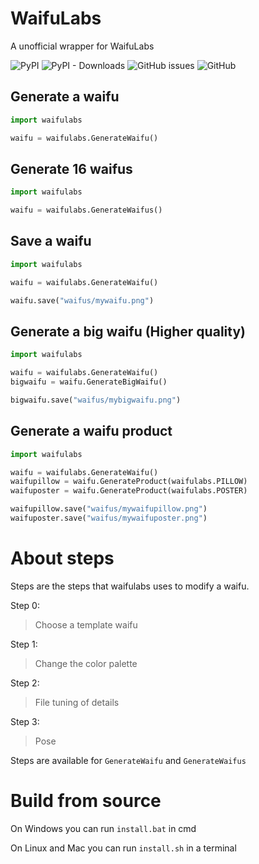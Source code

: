 # WaifuLabs

A unofficial wrapper for WaifuLabs

![PyPI](https://img.shields.io/pypi/v/waifulabs)
![PyPI - Downloads](https://img.shields.io/pypi/dm/waifulabs)
![GitHub issues](https://img.shields.io/github/issues/Taromaruu/WaifuLabs)
![GitHub](https://img.shields.io/github/license/Taromaruu/WaifuLabs)

## Generate a waifu
```python
import waifulabs

waifu = waifulabs.GenerateWaifu()
```

## Generate 16 waifus
```python
import waifulabs

waifu = waifulabs.GenerateWaifus()
```

## Save a waifu
```python
import waifulabs

waifu = waifulabs.GenerateWaifu()

waifu.save("waifus/mywaifu.png")
```

## Generate a big waifu (Higher quality)
```python
import waifulabs

waifu = waifulabs.GenerateWaifu()
bigwaifu = waifu.GenerateBigWaifu()

bigwaifu.save("waifus/mybigwaifu.png")
```

## Generate a waifu product
```python
import waifulabs

waifu = waifulabs.GenerateWaifu()
waifupillow = waifu.GenerateProduct(waifulabs.PILLOW)
waifuposter = waifu.GenerateProduct(waifulabs.POSTER)

waifupillow.save("waifus/mywaifupillow.png")
waifuposter.save("waifus/mywaifuposter.png")
```

# About steps

Steps are the steps that waifulabs uses to modify a waifu.

Step 0:
> Choose a template waifu

Step 1:
> Change the color palette

Step 2:
> File tuning of details

Step 3:
> Pose

Steps are available for `GenerateWaifu` and `GenerateWaifus`

# Build from source
On Windows you can run `install.bat` in cmd

On Linux and Mac you can run `install.sh` in a terminal
